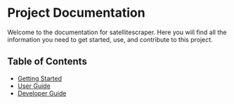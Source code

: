 # Project Documentation

Welcome to the documentation for satellitescraper. Here you will find all the information you need to get started, use, and contribute to this project.

## Table of Contents

- [Getting Started](getting_started.md)
- [User Guide](user_guide.md)
- [Developer Guide](developer_guide.md)
